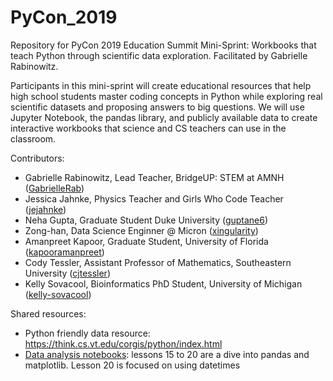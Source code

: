 # PyCon_2019
Repository for PyCon 2019 Education Summit Mini-Sprint: Workbooks that teach Python through scientific data exploration. Facilitated by Gabrielle Rabinowitz.

Participants in this mini-sprint will create educational resources that help high school students master coding concepts in Python while exploring real scientific datasets and proposing answers to big questions. We will use Jupyter Notebook, the pandas library, and publicly available data to create interactive workbooks that science and CS teachers can use in the classroom.

Contributors:
* Gabrielle Rabinowitz, Lead Teacher, BridgeUP: STEM at AMNH ([GabrielleRab](https://github.com/GabrielleRab))
* Jessica Jahnke, Physics Teacher and Girls Who Code Teacher ([jejahnke](https://github.com/jejahnke))
* Neha Gupta, Graduate Student Duke University  ([guptane6](https://github.com/guptane6))
* Zong-han, Data Science Enginner @ Micron ([xingularity](https://github.com/xingularity))
* Amanpreet Kapoor, Graduate Student, University of Florida ([kapooramanpreet](https://github.com/kapooramanpreet))
* Cody Tessler, Assistant Professor of Mathematics, Southeastern University ([cjtessler](https://github.com/cjtessler))
* Kelly Sovacool, Bioinformatics PhD Student, University of Michigan ([kelly-sovacool](https://github.com/kelly-sovacool))


Shared resources:
* Python friendly data resource: https://think.cs.vt.edu/corgis/python/index.html
* [Data analysis notebooks](https://github.com/chalmerlowe/jarvis_II): lessons 15 to 20 are a dive into pandas and matplotlib. Lesson 20 is focused on using datetimes 
